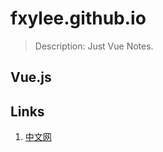 # fxylee.github.io
> Description: Just Vue Notes.

## Vue.js

## Links
1. [中文网](https://cn.vuejs.org/)
